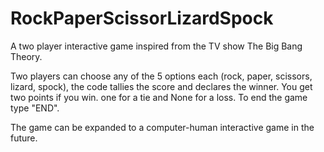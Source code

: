 # RockPaperScissorLizardSpock
A two player interactive game inspired from the TV show The Big Bang Theory.

Two players can choose any of the 5 options each (rock, paper, scissors, lizard, spock), the code tallies the score and declares the winner. 
You get two points if you win. one for a tie and None for a loss.
To end the game type "END".

The game can be expanded to a computer-human interactive game in the future.
